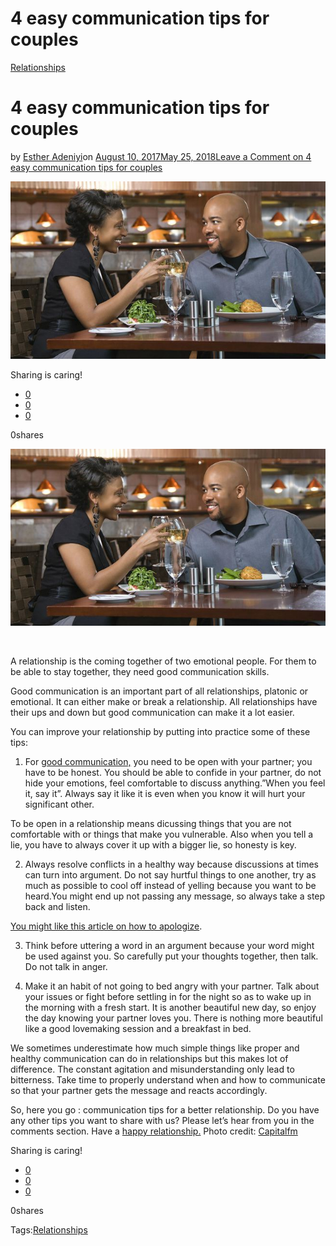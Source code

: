# 4 easy communication tips for couples

[Relationships](https://estheradeniyi.com/category/relationships/)
# 4 easy communication tips for couples

by [Esther Adeniyi](https://estheradeniyi.com/author/esther-adeniyi/)on [August 10, 2017May 25, 2018](https://estheradeniyi.com/4-easy-communication-tips-for-couples/)[Leave a Comment on 4 easy communication tips for couples](https://estheradeniyi.com/4-easy-communication-tips-for-couples/#respond)

![](images\black-african-american-couple-dating.jpg)

Sharing is caring!

- [0](https://www.facebook.com/sharer/sharer.php?u=https%3A%2F%2Festheradeniyi.com%2F4-easy-communication-tips-for-couples%2F&amp;t=4%20easy%20communication%20tips%20for%20couples)
- [0](https://twitter.com/intent/tweet?text=4%20easy%20communication%20tips%20for%20couples&amp;url=https%3A%2F%2Festheradeniyi.com%2F4-easy-communication-tips-for-couples%2F)
- [0](#)

0shares

[![African couple communicating](images\black-african-american-couple-dating.jpg)](images\black-african-american-couple-dating.jpg)

&#xA0;

A relationship is the coming together of two emotional people. For them to be able to stay together, they need good communication skills.

Good communication is an important part of all relationships, platonic or emotional. It can either make or break a relationship. All relationships have their ups and down but good communication can make it a lot easier.

You can improve your relationship by putting into practice some of these tips:

1. For [good communication,](https://www.psychologytoday.com/blog/lifetime-connections/201605/10-steps-effective-couples-communication) you need to be open with your partner; you have to be honest. You should be able to confide in your partner, do not hide your emotions, feel comfortable to discuss anything.&#x201D;When you feel it, say it&#x201D;. Always say it like it is even when you know it will hurt your significant other.

To be open in a relationship means dicussing things that you are not comfortable with or things that make you vulnerable. Also when you tell a lie, you have to always cover it up with a bigger lie, so honesty is key.

2. Always resolve conflicts in a healthy way because discussions at times can turn into argument. Do not say hurtful things to one another, try as much as possible to cool off instead of yelling because you want to be heard.You might end up not passing any message, so always take a step back and listen.

[You might like this article on how to apologize](https://www.estheradeniyi.com/how-to-apologize).

3. Think before uttering a word in an argument because your word might be used against you. So carefully put your thoughts together, then talk. Do not talk in anger.

4. Make it an habit of not going to bed angry with your partner. Talk about your issues or fight before settling in for the night so as to wake up in the morning with a fresh start. It is another beautiful new day, so enjoy the day knowing your partner loves you. There is nothing more beautiful like a good lovemaking session and a breakfast in bed.

We sometimes underestimate how much simple things like proper and healthy communication can do in relationships but this makes lot of difference. The constant agitation and misunderstanding only lead to bitterness. Take time to properly understand when and how to communicate so that your partner gets the message and reacts accordingly.

So, here you go : communication tips for a better relationship. Do you have any other tips you want to share with us? Please let&#x2019;s hear from you in the comments section. Have a [happy relationship.](https://www.estheradeniyi.com/Happy-relationship-how?m=1)
 Photo credit: [Capitalfm](http://www.capitalfm.co.ke/lifestyle/2016/03/04/27-truths-about-communication-in-your-relationshipmarriage/)

Sharing is caring!

- [0](https://www.facebook.com/sharer/sharer.php?u=https%3A%2F%2Festheradeniyi.com%2F4-easy-communication-tips-for-couples%2F&amp;t=4%20easy%20communication%20tips%20for%20couples)
- [0](https://twitter.com/intent/tweet?text=4%20easy%20communication%20tips%20for%20couples&amp;url=https%3A%2F%2Festheradeniyi.com%2F4-easy-communication-tips-for-couples%2F)
- [0](#)

0shares

Tags:[Relationships](https://estheradeniyi.com/tag/relationships/)